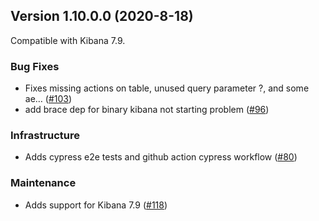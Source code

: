 ## Version 1.10.0.0 (2020-8-18)

Compatible with Kibana 7.9.

### Bug Fixes
* Fixes missing actions on table, unused query parameter ?, and some ae… ([#103](https://github.com/opendistro-for-elasticsearch/index-management-kibana-plugin/pull/103))
* add brace dep for binary kibana not starting problem ([#96](https://github.com/opendistro-for-elasticsearch/index-management-kibana-plugin/pull/96))

### Infrastructure
* Adds cypress e2e tests and github action cypress workflow ([#80](https://github.com/opendistro-for-elasticsearch/index-management-kibana-plugin/pull/80))

### Maintenance
* Adds support for Kibana 7.9 ([#118](https://github.com/opendistro-for-elasticsearch/index-management-kibana-plugin/pull/118))
